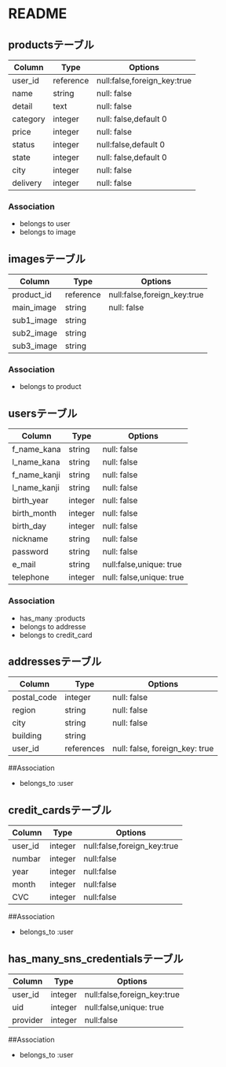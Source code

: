 
# README

## productsテーブル
|Column|Type|Options|
|---|---|---|
|user_id|reference|null:false,foreign_key:true|
|name|string|null: false|
|detail|text|null: false|
|category|integer|null: false,default 0|
|price|integer|null: false|
|status|integer|null:false,default 0|
|state|integer|null: false,default 0|
|city|integer|null: false|
|delivery|integer|null: false|


### Association
- belongs to user
- belongs to image


## imagesテーブル
|Column|Type|Options|
|---|---|---|
|product_id|reference|null:false,foreign_key:true|
|main_image|string|null: false|
|sub1_image|string||
|sub2_image|string||
|sub3_image|string||

### Association
- belongs to product



## usersテーブル
|Column|Type|Options|
|---|---|---|
|f_name_kana|string|null: false|
|l_name_kana|string|null: false|
|f_name_kanji|string|null: false|
|l_name_kanji|string|null: false|
|birth_year|integer|null: false|
|birth_month|integer|null: false|
|birth_day|integer|null: false|
|nickname|string|null: false|
|password|string|null: false|
|e_mail|string|null:false,unique: true|
|telephone|integer|null: false,unique: true|

### Association
- has_many :products
- belongs to addresse
- belongs to credit_card


## addressesテーブル
|Column|Type|Options|
|---|---|---|
|postal_code|integer|null: false|
|region|string|null: false|
|city|string|null: false|
|building|string|
|user_id|references|null: false, foreign_key: true|

##Association
- belongs_to :user​​


## credit_cardsテーブル
|Column|Type|Options|
|---|---|---|
|user_id|integer|null:false,foreign_key:true|
|numbar|integer|null:false|
|year|integer|null:false|
|month|integer|null:false|
|CVC|integer|null:false|

##Association
- belongs_to :user​​


## has_many_sns_credentialsテーブル
|Column|Type|Options|
|---|---|---|
|user_id|integer|null:false,foreign_key:true|
|uid|integer|null:false,unique: true|
|provider|integer|null:false|

##Association
- belongs_to :user​​
